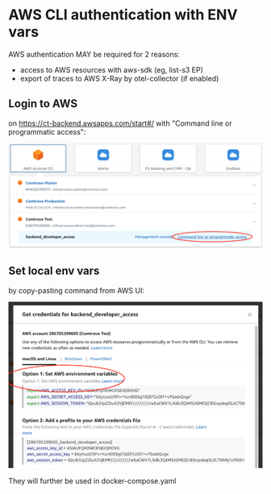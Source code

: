 # AWS CLI authentication with ENV vars

AWS authentication MAY be required for 2 reasons:
- access to AWS resources with aws-sdk (eg, list-s3 EP)
- export of traces to AWS X-Ray by otel-collector (if enabled)

## Login to AWS

on https://ct-backend.awsapps.com/start#/ with "Command line or programmatic access":

![](images/aws-account-dev-entrance.png)

## Set local env vars

by copy-pasting command from AWS UI:

![](images/aws-auth-env-vars.png)

They will further be used in docker-compose.yaml
